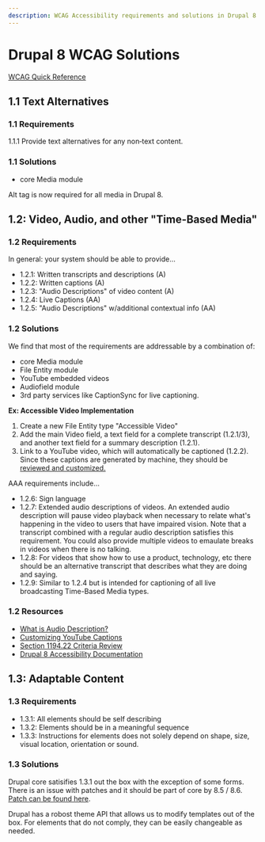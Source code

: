 ```yaml
---
description: WCAG Accessibility requirements and solutions in Drupal 8.
---
```

Drupal 8 WCAG Solutions
=======================

[WCAG Quick Reference](https://www.w3.org/WAI/WCAG20/quickref/)

1.1 Text Alternatives
---------------------

### 1.1 Requirements

1.1.1 Provide text alternatives for any non‐text content.

### 1.1 Solutions

* core Media module

Alt tag is now required for all media in Drupal 8.


1.2: Video, Audio, and other "Time-Based Media"
-----------------------------------------------

### 1.2 Requirements

In general: your system should be able to provide...

* 1.2.1: Written transcripts and descriptions (A)
* 1.2.2: Written captions (A)
* 1.2.3: "Audio Descriptions" of video content (A)
* 1.2.4: Live Captions (AA)
* 1.2.5: "Audio Descriptions" w/additional contextual info (AA)

### 1.2 Solutions

We find that most of the requirements are addressable by a combination of:

* core Media module
* File Entity module
* YouTube embedded videos
* Audiofield module
* 3rd party services like CaptionSync for live captioning.

**Ex: Accessible Video Implementation**

1. Create a new File Entity type "Accessible Video"
2. Add the main Video field, a text field for a complete transcript (1.2.1/3), and another text field for a summary description (1.2.1).
3. Link to a YouTube video, which will automatically be captioned (1.2.2). Since these captions are generated by machine, they should be [reviewed and customized.](https://support.google.com/youtube/answer/2734705?hl=en)


AAA requirements include...

* 1.2.6: Sign language
* 1.2.7: Extended audio descriptions of videos. An extended audio description will pause video playback when necessary to relate what's happening in the video to users that have impaired vision. Note that a transcript combined with a regular audio description satisfies this requirement.  You could also provide multiple videos to emaulate breaks in videos when there is no talking.
* 1.2.8: For videos that show how to use a product, technology, etc there should be an alternative transcript that describes what they are doing and saying.
* 1.2.9: Similar to 1.2.4 but is intended for captioning of all live broadcasting Time-Based Media types.

### 1.2 Resources

* [What is Audio Description?](https://www.nomensa.com/blog/2010/what-audio-description)
* [Customizing YouTube Captions](https://support.google.com/youtube/answer/2734705?hl=en)
* [Section 1194.22 Criteria Review](https://www.newtarget.com/new-target-voluntary-product-accessibility-template-vpat)
* [Drupal 8 Accessibility Documentation](https://www.drupal.org/docs/8/accessibility)

1.3: Adaptable Content
-----------------------

### 1.3 Requirements

* 1.3.1: All elements should be self describing
* 1.3.2: Elements should be in a meaningful sequence
* 1.3.3: Instructions for elements does not solely depend on shape, size, visual location, orientation or sound.

### 1.3 Solutions

Drupal core satisifies 1.3.1 out the box with the exception of some forms.  There is an issue with patches and it should be part of core by 8.5 / 8.6.  [Patch can be found here](https://www.drupal.org/project/drupal/issues/933004).

Drupal has a robost theme API that allows us to modify templates out of the box.  For elements that do not comply, they can be easily changeable as needed.


